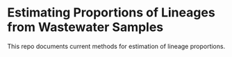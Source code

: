 # Estimating Proportions of Lineages from Wastewater Samples

This repo documents current methods for estimation of lineage proportions. 
